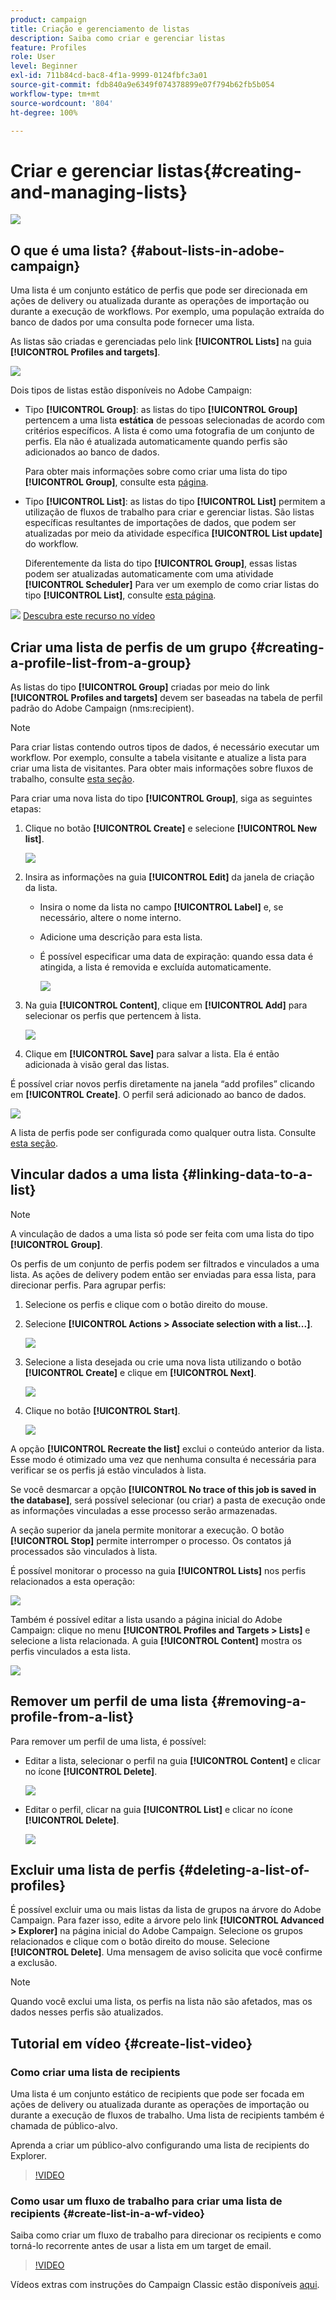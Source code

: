 ```yaml
---
product: campaign
title: Criação e gerenciamento de listas
description: Saiba como criar e gerenciar listas
feature: Profiles
role: User
level: Beginner
exl-id: 711b84cd-bac8-4f1a-9999-0124fbfc3a01
source-git-commit: fdb840a9e6349f074378899e07f794b62fb5b054
workflow-type: tm+mt
source-wordcount: '804'
ht-degree: 100%

---
```


# Criar e gerenciar listas{#creating-and-managing-lists}

![](../../assets/v7-only.svg)

## O que é uma lista? {#about-lists-in-adobe-campaign}

Uma lista é um conjunto estático de perfis que pode ser direcionada em ações de delivery ou atualizada durante as operações de importação ou durante a execução de workflows. Por exemplo, uma população extraída do banco de dados por uma consulta pode fornecer uma lista.

As listas são criadas e gerenciadas pelo link **[!UICONTROL Lists]** na guia **[!UICONTROL Profiles and targets]**.

![](assets/s_ncs_user_interface_group_link.png)

Dois tipos de listas estão disponíveis no Adobe Campaign:

* Tipo **[!UICONTROL Group]**: as listas do tipo **[!UICONTROL Group]** pertencem a uma lista **estática** de pessoas selecionadas de acordo com critérios específicos. A lista é como uma fotografia de um conjunto de perfis. Ela não é atualizada automaticamente quando perfis são adicionados ao banco de dados.

   Para obter mais informações sobre como criar uma lista do tipo **[!UICONTROL Group]**, consulte esta [página](#creating-a-profile-list-from-a-group).

* Tipo **[!UICONTROL List]**: as listas do tipo **[!UICONTROL List]** permitem a utilização de fluxos de trabalho para criar e gerenciar listas. São listas específicas resultantes de importações de dados, que podem ser atualizadas por meio da atividade específica **[!UICONTROL List update]** do workflow.

   Diferentemente da lista do tipo **[!UICONTROL Group]**, essas listas podem ser atualizadas automaticamente com uma atividade **[!UICONTROL Scheduler]** Para ver um exemplo de como criar listas do tipo **[!UICONTROL List]**, consulte [esta página](../../workflow/using/list-update.md).

![](assets/do-not-localize/how-to-video.png) [Descubra este recurso no vídeo](#create-list-video)

## Criar uma lista de perfis de um grupo {#creating-a-profile-list-from-a-group}

As listas do tipo **[!UICONTROL Group]** criadas por meio do link **[!UICONTROL Profiles and targets]** devem ser baseadas na tabela de perfil padrão do Adobe Campaign (nms:recipient).

>[!NOTE]
>
>Para criar listas contendo outros tipos de dados, é necessário executar um workflow. Por exemplo, consulte a tabela visitante e atualize a lista para criar uma lista de visitantes. Para obter mais informações sobre fluxos de trabalho, consulte [esta seção](../../workflow/using/about-workflows.md).

Para criar uma nova lista do tipo **[!UICONTROL Group]**, siga as seguintes etapas:

1. Clique no botão **[!UICONTROL Create]** e selecione **[!UICONTROL New list]**.

   ![](assets/s_ncs_user_new_group.png)

1. Insira as informações na guia **[!UICONTROL Edit]** da janela de criação da lista.

   * Insira o nome da lista no campo **[!UICONTROL Label]** e, se necessário, altere o nome interno.
   * Adicione uma descrição para esta lista.
   * É possível especificar uma data de expiração: quando essa data é atingida, a lista é removida e excluída automaticamente.

      ![](assets/list_expiration_date.png)

1. Na guia **[!UICONTROL Content]**, clique em **[!UICONTROL Add]** para selecionar os perfis que pertencem à lista.

   ![](assets/s_ncs_user_add_group.png)

1. Clique em **[!UICONTROL Save]** para salvar a lista. Ela é então adicionada à visão geral das listas.

É possível criar novos perfis diretamente na janela “add profiles” clicando em **[!UICONTROL Create]**. O perfil será adicionado ao banco de dados.

![](assets/s_ncs_user_new_recipient_from_group.png)

A lista de perfis pode ser configurada como qualquer outra lista. Consulte [esta seção](../../platform/using/adobe-campaign-workspace.md#configuring-lists).

## Vincular dados a uma lista {#linking-data-to-a-list}

>[!NOTE]
>
>A vinculação de dados a uma lista só pode ser feita com uma lista do tipo **[!UICONTROL Group]**.

Os perfis de um conjunto de perfis podem ser filtrados e vinculados a uma lista. As ações de delivery podem então ser enviadas para essa lista, para direcionar perfis. Para agrupar perfis:

1. Selecione os perfis e clique com o botão direito do mouse.
1. Selecione **[!UICONTROL Actions > Associate selection with a list...]**.

   ![](assets/s_ncs_user_add_selection_to_group.png)

1. Selecione a lista desejada ou crie uma nova lista utilizando o botão **[!UICONTROL Create]** e clique em **[!UICONTROL Next]**.

   ![](assets/s_ncs_user_add_selection_to_group_2.png)

1. Clique no botão **[!UICONTROL Start]**.

   ![](assets/s_ncs_user_add_selection_to_group_3.png)

A opção **[!UICONTROL Recreate the list]** exclui o conteúdo anterior da lista. Esse modo é otimizado uma vez que nenhuma consulta é necessária para verificar se os perfis já estão vinculados à lista.

Se você desmarcar a opção **[!UICONTROL No trace of this job is saved in the database]**, será possível selecionar (ou criar) a pasta de execução onde as informações vinculadas a esse processo serão armazenadas.

A seção superior da janela permite monitorar a execução. O botão **[!UICONTROL Stop]** permite interromper o processo. Os contatos já processados são vinculados à lista.

É possível monitorar o processo na guia **[!UICONTROL Lists]** nos perfis relacionados a esta operação:

![](assets/s_ncs_user_add_selection_to_group_4.png)

Também é possível editar a lista usando a página inicial do Adobe Campaign: clique no menu **[!UICONTROL Profiles and Targets > Lists]** e selecione a lista relacionada. A guia **[!UICONTROL Content]** mostra os perfis vinculados a esta lista.

![](assets/s_ncs_user_add_selection_to_group_5.png)

## Remover um perfil de uma lista {#removing-a-profile-from-a-list}

Para remover um perfil de uma lista, é possível:

* Editar a lista, selecionar o perfil na guia **[!UICONTROL Content]** e clicar no ícone **[!UICONTROL Delete]**.

   ![](assets/list_remove_a_recipient.png)

* Editar o perfil, clicar na guia **[!UICONTROL List]** e clicar no ícone **[!UICONTROL Delete]**.

   ![](assets/recipient_remove_a_list.png)

## Excluir uma lista de perfis {#deleting-a-list-of-profiles}

É possível excluir uma ou mais listas da lista de grupos na árvore do Adobe Campaign. Para fazer isso, edite a árvore pelo link **[!UICONTROL Advanced > Explorer]** na página inicial do Adobe Campaign. Selecione os grupos relacionados e clique com o botão direito do mouse. Selecione **[!UICONTROL Delete]**. Uma mensagem de aviso solicita que você confirme a exclusão.

>[!NOTE]
>
>Quando você exclui uma lista, os perfis na lista não são afetados, mas os dados nesses perfis são atualizados.

## Tutorial em vídeo {#create-list-video}

### Como criar uma lista de recipients

Uma lista é um conjunto estático de recipients que pode ser focada em ações de delivery ou atualizada durante as operações de importação ou durante a execução de fluxos de trabalho. Uma lista de recipients também é chamada de público-alvo.

Aprenda a criar um público-alvo configurando uma lista de recipients do Explorer.

>[!VIDEO](https://video.tv.adobe.com/v/25602/quality=12)

### Como usar um fluxo de trabalho para criar uma lista de recipients {#create-list-in-a-wf-video}

Saiba como criar um fluxo de trabalho para direcionar os recipients e como torná-lo recorrente antes de usar a lista em um target de email.

>[!VIDEO](https://video.tv.adobe.com/v/25603?quality=12)

Vídeos extras com instruções do Campaign Classic estão disponíveis [aqui](https://experienceleague.adobe.com/docs/campaign-classic-learn/tutorials/overview.html?lang=pt-BR).
